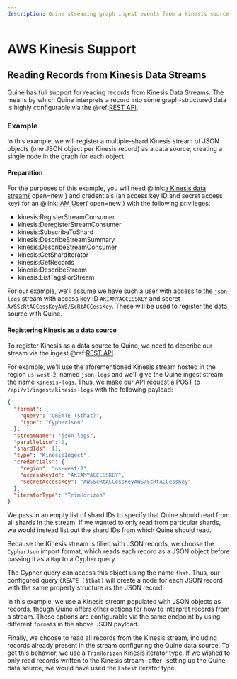 ```yaml
---
description: Quine streaming graph ingest events from a Kinesis source
---
```

# AWS Kinesis Support

## Reading Records from Kinesis Data Streams

Quine has full support for reading records from Kinesis Data Streams. The means by which Quine interprets a record into some graph-structured data is highly configurable via the @ref:[REST API](../../reference/rest-api.md).

### Example

In this example, we will register a multiple-shard Kinesis stream of JSON objects (one JSON object per Kinesis record) as a data source, creating a single node in the graph for each object.

#### Preparation

For the purposes of this example, you will need @link:[a Kinesis data stream](https://console.aws.amazon.com/kinesis/home#/streams/create){ open=new } and credentials (an access key ID and secret access key) for an @link:[IAM User](https://console.aws.amazon.com/iam/home?#/users$new?step=details){ open=new } with the following privileges:

- kinesis:RegisterStreamConsumer
- kinesis:DeregisterStreamConsumer
- kinesis:SubscribeToShard
- kinesis:DescribeStreamSummary
- kinesis:DescribeStreamConsumer
- kinesis:GetShardIterator
- kinesis:GetRecords
- kinesis:DescribeStream
- kinesis:ListTagsForStream

 For our example, we'll assume we have such a user with access to the `json-logs` stream with access key ID `AKIAMYACCESSKEY` and secret `AWSScRtACCessKeyAWS/ScRtACCessKey`. These will be used to register the data source with Quine.

#### Registering Kinesis as a data source

To register Kinesis as a data source to Quine, we need to describe our stream via the ingest @ref:[REST API](../../reference/rest-api.md).

For example, we'll use the aforementioned Kinesis stream hosted in the region `us-west-2`, named `json-logs` and we'll give the Quine ingest stream the name `kinesis-logs`. Thus, we make our API request a POST to `/api/v1/ingest/kinesis-logs` with the following payload:

```json
{
  "format": {
    "query": "CREATE ($that)",
    "type": "CypherJson"
  },
  "streamName": "json-logs",
  "parallelism": 2,
  "shardIds": [],
  "type": "KinesisIngest",
  "credentials": {
    "region": "us-west-2",
    "accessKeyId": "AKIAMYACCESSKEY",
    "secretAccessKey": "AWSScRtACCessKeyAWS/ScRtACCessKey"
  },
  "iteratorType": "TrimHorizon"
}
```

We pass in an empty list of shard IDs to specify that Quine should read from all shards in the stream. If we wanted to only read from particular shards, we would instead list out the shard IDs from which Quine should read.

Because the Kinesis stream is filled with JSON records, we choose the `CypherJson` import format, which reads each record as a JSON object before passing it as a `Map` to a Cypher query.

The Cypher query can access this object using the name `that`. Thus, our configured query `CREATE ($that)` will create a node for each JSON record with the same property structure as the JSON record.

In this example, we use a Kinesis stream populated with JSON objects as records, though Quine offers other options for how to interpret records from a stream. These options are configurable via the same endpoint by using different `format`s in the above JSON payload.

Finally, we choose to read all records from the Kinesis stream, including records already present in the stream configuring the Quine data source. To get this behavior, we use a `TrimHorizon` Kinesis iterator type. If we wished to only read records written to the Kinesis stream -after- setting up the Quine data source, we would have used the `Latest` iterator type.

<!-- ## Writing Records to Kinesis -->
<!-- Coming soon!  TODO -->